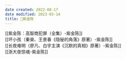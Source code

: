 ```yaml
---
date created: 2022-08-17
date modified: 2023-03-14
title: 🧑紫金陈
---
```


[[紫金陈：高智商犯罪（全集）-紫金陈]]  
[[坏小孩（秦昊、王景春《隐秘的角落》原著）-紫金陈]]  
[[长夜难明（廖凡、白宇主演《沉默的真相》原著）-紫金陈]]  
[[浙大夜惊魂-紫金陈]]
